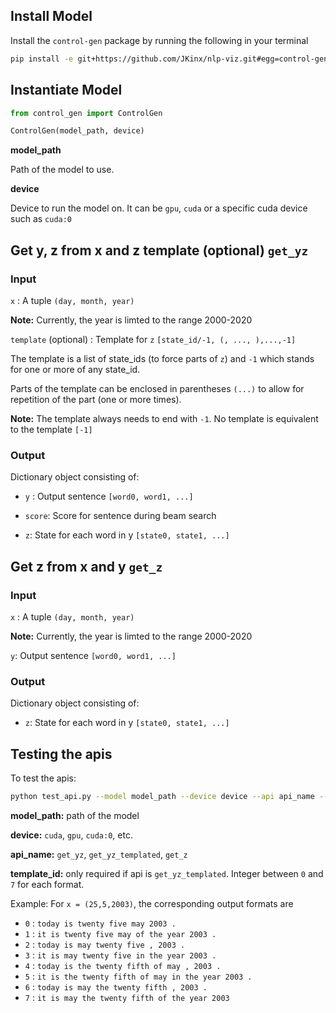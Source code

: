 ## Install Model

Install the `control-gen` package by running the following in your terminal

```bash
pip install -e git+https://github.com/JKinx/nlp-viz.git#egg=control-gen
```

## Instantiate Model

```python
from control_gen import ControlGen

ControlGen(model_path, device)
```

**model_path**

Path of the model to use.

**device**

Device to run the model on. It can be `gpu`, `cuda` or a specific cuda device such as `cuda:0`

## Get y, z from x  and z template (optional) `get_yz`

### Input

`x` : A tuple `(day, month, year)`

**Note:** Currently, the year is limted to the range 2000-2020


`template` (optional) : Template for `z` `[state_id/-1, (, ..., ),...,-1]`

The template is a list of state_ids (to force parts of `z`) and `-1` which stands for one or more of any state_id.

Parts of the template can be enclosed in parentheses `(...)` to allow for repetition of the part (one or more times).

**Note:** The template always needs to end with `-1`. No template is equivalent to the template `[-1]`


### Output

Dictionary object consisting of:

- `y` : Output sentence `[word0, word1, ...]`

- `score`: Score for sentence during beam search

- `z`: State for each word in y `[state0, state1, ...]`


## Get z from x and y `get_z`

### Input

`x` : A tuple `(day, month, year)`

**Note:** Currently, the year is limted to the range 2000-2020

`y`: Output sentence `[word0, word1, ...]`

### Output

Dictionary object consisting of:

- `z`: State for each word in y `[state0, state1, ...]`


## Testing the apis

To test the apis:

```bash
python test_api.py --model model_path --device device --api api_name --template_id template_id
```

**model_path:** path of the model

**device:** `cuda`, `gpu`, `cuda:0`, etc.

**api_name:** `get_yz`, `get_yz_templated`, `get_z`

**template_id:** only required if api is `get_yz_templated`. Integer between `0` and `7` for each format.

Example: For `x = (25,5,2003)`, the corresponding output formats are 

- `0` : `today is twenty five may 2003 .`
- `1` : `it is twenty five may of the year 2003 .` 
- `2` : `today is may twenty five , 2003 .`
- `3` : `it is may twenty five in the year 2003 .`
- `4` : `today is the twenty fifth of may , 2003 .`
- `5` : `it is the twenty fifth of may in the year 2003 .`
- `6` : `today is may the twenty fifth , 2003 .`
- `7` : `it is may the twenty fifth of the year 2003`